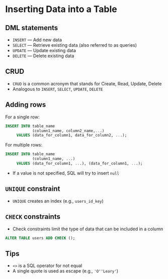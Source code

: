 # Inserting Data into a Table

## DML statements

* `INSERT` — Add new data
* `SELECT` — Retrieve existing data (also referred to as queries)
* `UPDATE` — Update existing data
* `DELETE` — Delete existing data

## CRUD

* `CRUD` is a common acronym that stands for Create, Read, Update, Delete
* Analogous to `INSERT`, `SELECT`, `UPDATE`, `DELETE`

## Adding rows

For a single row:

```sql
INSERT INTO table_name
            (column1_name, column2_name,...)
     VALUES (data_for_column1, data_for_column2, ...);
```

For multiple rows:

```sql
INSERT INTO table_name
            (column1_name, ...)
     VALUES (data_for_column1, ...), (data_for_column1, ...);
```

* If a value is not specified, SQL will try to insert `null`

## `UNIQUE` constraint

* `UNIQUE` creates an index (e.g., `users_id_key`)

## `CHECK` constraints

* Check constraints limit the type of data that can be included in a column

```sql
ALTER TABLE users ADD CHECK ();
```

## Tips

* `<>` is a SQL operator for not equal
* A single quote is used as escape (e.g., `'O''Leary'`)

